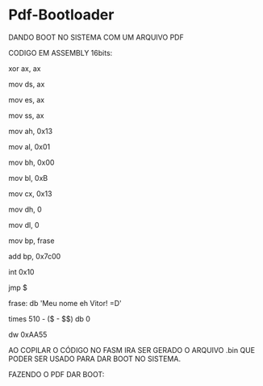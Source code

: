 # Pdf-Bootloader
DANDO BOOT NO SISTEMA COM UM ARQUIVO PDF

CODIGO EM ASSEMBLY 16bits:

xor ax, ax

mov ds, ax

mov es, ax

mov ss, ax


mov ah, 0x13

mov al, 0x01

mov bh, 0x00

mov bl, 0xB

mov cx, 0x13

mov dh, 0

mov dl, 0

mov bp, frase

add bp, 0x7c00

int 0x10


jmp $

frase: db 'Meu nome eh Vitor! =D'	

times 510 - ($ - $$) db 0

dw 0xAA55


AO COPILAR O CÓDIGO NO FASM IRA SER GERADO O ARQUIVO .bin QUE PODER SER USADO PARA DAR BOOT NO SISTEMA.

FAZENDO O PDF DAR BOOT:

